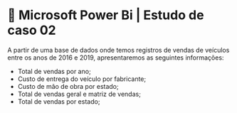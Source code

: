 # 📒 Microsoft Power Bi | Estudo de caso 02
A partir de uma base de dados onde temos registros de vendas de veículos entre os anos de 2016 e 2019, apresentaremos as seguintes informações:
+ Total de vendas por ano;
+ Custo de entrega do veículo por fabricante;
+ Custo de mão de obra por estado;
+ Total de vendas geral e matriz de vendas;
+ Total de vendas por estado;

